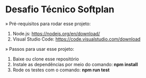 <h1> Desafio Técnico Softplan </h1>


» Pré-requisitos para rodar esse projeto: 

1. Node.js: https://nodejs.org/en/download/
2. Visual Studio Code: https://code.visualstudio.com/download

» Passos para usar esse projeto:

1. Baixe ou clone esse repositório
2. Instale as dependências por meio do comando:<B> npm install</B>
3. Rode os testes com o comando: <B>npm run test</B>

